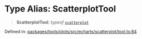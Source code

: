 # Type Alias: ScatterplotTool

> **ScatterplotTool**: *typeof* [`scatterplot`](../variables/scatterplot.md)

Defined in: [packages/tools/plots/src/echarts/scatterplot/tool.ts:84](https://github.com/GeoDaCenter/openassistant/blob/bc4037be52d89829440fcc4aaa1010be73719d16/packages/tools/plots/src/echarts/scatterplot/tool.ts#L84)
